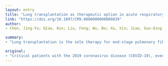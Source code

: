 ```yaml
---
layout: entry
title: "Lung transplantation as therapeutic option in acute respiratory distress syndrome for COVID-19-related pulmonary fibrosis"
link: "https://doi.org/10.1097/CM9.0000000000000839"
author:
- Chen, Jing-Yu; Qiao, Kun; Liu, Feng; Wu, Bo; Xu, Xin; Jiao, Guo-Qing; Lu, Rong-Guo; Li, Hui-Xing; Zhao, Jin; Huang, Jian; Yang, Yi; Lu, Xiao-Jie; Li, Jia-Shu; Jiang, Shu-Yun; Wang, Da-Peng; Hu, Chun-Xiao; Wang, Gui-Long; Huang, Dong-Xiao; Jiao, Guo-Hui; Wei, Dong; Ye, Shu-Gao; Huang, Jian-An; Zhou, Li; Zhang, Xiao-Qin; He, Jian-Xing

summary:
- "Lung transplantation is the sole therapy for end-stage pulmonary fibrosis related to acute respiratory distress syndrome. From February 10 to March 10, 2020, three male patients were urgently assessed and listed for transplantation. Two of the three recipients survived post-LT and started participating in a rehabilitation program. The pathological results of the explanted lungs were concordant with the critical clinical manifestation and provided insight towards better understanding of the disease."

original:
- "Critical patients with the 2019 coronavirus disease (COVID-19), even those whose nucleic acid test results had turned negative and those receiving maximal medical support, have been noted to progress to irreversible fatal respiratory failure. Lung transplantation (LT) as the sole therapy for end-stage pulmonary fibrosis related to acute respiratory distress syndrome has been considered as the ultimate rescue therapy for these patients. METHODS: From February 10 to March 10, 2020, three male patients were urgently assessed and listed for transplantation. After conducting a full ethical review and after obtaining assent from the family of the patients, we performed three LT procedures for COVID-19 patients with illness durations of >1 month and extremely high sequential organ failure assessment (SOFA) scores. RESULTS: Two of the three recipients survived post-LT and started participating in a rehabilitation program. Pearls of the LT team collaboration and perioperative logistics were summarized and continually improved. The pathological results of the explanted lungs were concordant with the critical clinical manifestation, and provided insight towards better understanding of the disease. Government health affair systems, virology detection tools, and modern communication technology all play key roles towards the survival of the patients and their rehabilitation. CONCLUSIONS: Lung transplantation can be performed in end-stage patients with respiratory failure due to COVID-19-related pulmonary fibrosis. If confirmed positive-turned-negative virology status without organ dysfunction, LT provided the final option for these patients to avoid certain death, with proper protection of transplant surgeons and medical staffs. By ensuring instant seamless care for both patients and medical teams, the goal of reducing the mortality rate and salvaging the lives of patients with COVID-19 can be attained."
---
```



